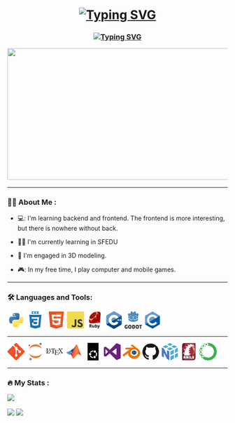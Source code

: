 <h1 align="center">
<a href="https://git.io/typing-svg"><img src="https://readme-typing-svg.herokuapp.com?font=Permanent+Marker&size=35&duration=1&pause=1&color=7A47E6FF&background=FFFFFF4D&repeat=false&width=435&lines=Hi+there%2C+I'm+Ksenia" alt="Typing SVG" /></a>
</h1>

<h3 align="center">
<a href="https://git.io/typing-svg"><img src="https://readme-typing-svg.herokuapp.com?font=Permanent+Marker&size=27&pause=1000&color=814BF3FF&background=FFFFFF4D&repeat=true&width=435&lines=Beginner+web+developer+&#129361" alt="Typing SVG" /></a>
</h3>


<div align="center">
  <img src="https://media.giphy.com/media/L1R1tvI9svkIWwpVYr/giphy.gif" width="600" height="300"/>

</div>

  ---

### :woman_technologist: About Me :

- 💻: I'm learning backend and frontend. The frontend is more interesting, but there is nowhere without back.

- 👩‍🎓 I'm currently learning in SFEDU

- :space_invader: I'm engaged in 3D modeling.

- 🎮: In my free time, I play computer and mobile games.

---

### :hammer_and_wrench: Languages and Tools:
<div>
  <img src="https://github.com/devicons/devicon/blob/master/icons/python/python-original.svg" width="40" height="40"/>
  <img src="https://github.com/devicons/devicon/blob/master/icons/css3/css3-plain-wordmark.svg"  title="CSS3" alt="CSS" width="40" height="40"/>&nbsp;
  <img src="https://github.com/devicons/devicon/blob/master/icons/html5/html5-original.svg" width="40" height="40"/>
  <img src="https://github.com/devicons/devicon/blob/master/icons/javascript/javascript-original.svg" width="40" height="40"/>
  <img src="https://github.com/devicons/devicon/blob/master/icons/ruby/ruby-original-wordmark.svg" title="Git" **alt="Git" width="40" height="40"/>
  <img src="https://github.com/devicons/devicon/blob/master/icons/cplusplus/cplusplus-original.svg" width="40" height="40"/>
  <img src="https://github.com/devicons/devicon/blob/master/icons/godot/godot-original-wordmark.svg" title="Git" **alt="Git" width="40" height="40"/>
  <img src="https://github.com/devicons/devicon/blob/master/icons/c/c-original.svg" width="40" height="40"/>
  

</div>

---

<div>
  <img src="https://github.com/devicons/devicon/blob/master/icons/git/git-original.svg" title="Git" **alt="Git" width="40" height="40"/>
  <img src="https://github.com/devicons/devicon/blob/master/icons/jupyter/jupyter-original.svg" title="Git" **alt="Git" width="40" height="40"/>
  <img src="https://github.com/devicons/devicon/blob/master/icons/latex/latex-original.svg" title="Git" **alt="Git" width="40" height="40"/>
  <img src="https://github.com/devicons/devicon/blob/master/icons/matlab/matlab-original.svg" width="40" height="40"/>
  <img src="https://github.com/devicons/devicon/blob/master/icons/ubuntu/ubuntu-plain.svg" width="40" height="40"/>
  <img src="https://github.com/devicons/devicon/blob/master/icons/visualstudio/visualstudio-plain.svg" width="40" height="40"/>
  <img src="https://github.com/devicons/devicon/blob/master/icons/blender/blender-original.svg" width="40" height="40"/>
  <img src="https://github.com/devicons/devicon/blob/master/icons/github/github-original.svg" width="40" height="40"/>
  <img src="https://github.com/devicons/devicon/blob/master/icons/numpy/numpy-original.svg" width="40" height="40"/>
  <img src="https://github.com/devicons/devicon/blob/master/icons/rails/rails-original-wordmark.svg" width="40" height="40"/>
  <img src="https://github.com/devicons/devicon/blob/master/icons/anaconda/anaconda-original.svg" width="40" height="40"/>
</div>


---

### :fire: My Stats :



![](https://github-profile-summary-cards.vercel.app/api/cards/profile-details?username=sikorskayaX&theme=solarized) 

![](https://github-profile-summary-cards.vercel.app/api/cards/most-commit-language?username=sikorskayaX&theme=solarized)
![](https://github-profile-summary-cards.vercel.app/api/cards/repos-per-language?username=sikorskayaX&theme=solarized)




